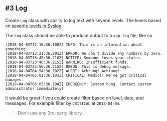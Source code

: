 ## #3 Log

Create `Log` class with ability to log text with several levels. 
The levels based on [severity levels in Syslog](https://en.wikipedia.org/wiki/Syslog#Severity_level).

The `Log` class should be able to produce output to a `app.log` file, like so
```log
[2018-04-03T12:10:36.100Z] INFO: This is an information about something.
[2018-04-03T13:21:36.201Z] ERROR: We can't divide any numbers by zero.
[2018-04-03T16:45:36.210Z] NOTICE: Someone loves your status.
[2018-04-03T23:40:36.215Z] WARNING: Insufficient funds.
[2018-04-03T23:56:36.215Z] DEBUG: This is debug message.
[2018-04-04T04:54:36.102Z] ALERT: Achtung! Achtung!
[2018-04-04T05:01:36.103Z] CRITICAL: Medic!! We've got critical damages.
[2018-04-04T05:05:36.104Z] EMERGENCY: System hung. Contact system administrator immediately!
```

It would be great if you could create filter based on level, date, and messages.
For example filter by `CRITICAL` at `2018-04-04`.

> Don't use any 3rd-party library.